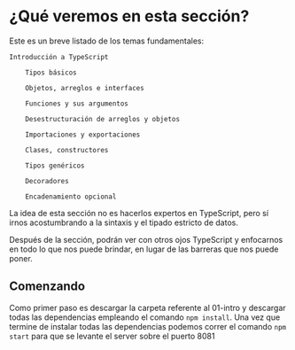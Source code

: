 # ¿Qué veremos en esta sección?

Este es un breve listado de los temas fundamentales:

    Introducción a TypeScript

        Tipos básicos

        Objetos, arreglos e interfaces

        Funciones y sus argumentos

        Desestructuración de arreglos y objetos

        Importaciones y exportaciones

        Clases, constructores

        Tipos genéricos

        Decoradores

        Encadenamiento opcional

La idea de esta sección no es hacerlos expertos en TypeScript, pero sí irnos acostumbrando a la sintaxis y el tipado estricto de datos.

Después de la sección, podrán ver con otros ojos TypeScript y enfocarnos en todo lo que nos puede brindar, en lugar de las barreras que nos puede poner.

## Comenzando

Como primer paso es descargar la carpeta referente al 01-intro y descargar todas las dependencias empleando el comando `npm install`. Una vez que termine de instalar todas las dependencias podemos correr el comando `npm start` para que se levante el server sobre el puerto 8081